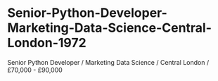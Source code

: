 # Senior-Python-Developer-Marketing-Data-Science-Central-London-1972
Senior Python Developer / Marketing Data Science / Central London / £70,000 - £90,000
